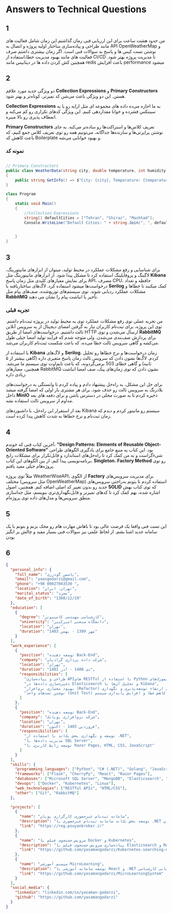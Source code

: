 # Answers to Technical Questions
## 1
من حدود هشت ساعت برای این ارزیابی فنی زمان گذاشتم.این زمان شامل فعالیت های مانند طراحی و پیاده‌سازی  ساختار اولیه پروژه و اتصال به API OpenWeatherMap و نوشتن تست کیس ها و پاسخ به سوالات فنی است.
اگر زمان بیشتری داشتم صرف فعالیت های مانند بهبود مدیریت خطا،استفاده از CI/CD تا مدیریت پروژه بهتر شود. همچنین کش کردن داده ها در دیتابیس مانند redis باعث افزایش performance میشود


## 2


دو ویژگی جدید مورد علاقم **Collection Expressions** و **Primary Constructors** هستن. این دو ویژگی باعث می‌شن کد تمیزتر، کوتاه‌تر و بهتر شود.


**Collection Expressions** به ما اجازه می‌ده داده های مجموعه ای مثل ارایه رو با یه سینتکس فشرده و خوانا مقداردهی کنیم. این ویژگی کدهای تکراری رو کم می‌کنه و انعطاف پذیری رو بالا میبره.


**Primary Constructors** تعریف کلاس‌ها و استراکت‌ها رو ساده‌تر می‌کنه. به جای نوشتن پراپرتی‌ها و سازنده‌ها جداگانه، می‌تونیم همه رو توی تعریف کلاس جمع کنیم، که باعث کاهش کد Boilerplate و بهبود خوانایی می‌شه.


### نمونه کد
```csharp

// Primary Constructors
public class WeatherData(string city, double temperature, int humidity)
{
    public string GetInfo() => $"City: {city}, Temperature: {temperature}";
}

class Program
{
    static void Main()
    {
        //Collection Expressions 
        string[] defaultCities = ["Tehran", "Shiraz", "Mashhad"];
        Console.WriteLine("Default Cities: " + string.Join(", ", defaultCities));

       
    }
}
```
## 3
برای شناسایی و رفع مشکلات عملکرد در محیط تولید، میتوان از ابزارهای مانیتورینگ، لاگینگ و پروفایلینگ استفاده کرد تا مشکل پیدا شود. 
 از ابزارهای مانیتورینگ مثل **Kibana** برای نمایش معیارهای کلیدی مثل زمان پاسخ API، مصرف CPU، حافظه و تعداد درخواست‌ها میشود استفاده کرد. لاگ‌های ساختاریافته با **Serilog** کمک میکنند تا خطاها و مشکلات عملکرد ردیابی شوند.
 توی سیستم‌های توزیع‌شده، صف‌های پیام مثل **RabbitMQ** تأخیر یا انباشت پیام را نشان می دهند.
   
### تجربه قبلی


من تجربه عملی توی رفع مشکلات عملکرد توی یه محیط تولید در پروژه ثبت‌نام داشتم. توی این پروژه، برای ثبت‌نام کاربران نیاز به گرفتن امضای دیجیتال از یه سرویس آنلاین ثالث داشتیم. درخواست‌های امضا از طریق HTTP ارسال می‌شدن و توی **RabbitMQ** برای پردازش صف‌بندی می‌شدن. ولی متوجه شدم که فرآیند تولید امضا خیلی طول می‌کشه و گاهی سرویس ثالث خطا می‌ده، که باعث شکست ثبت‌نام کاربران می‌شد.


با استفاده از **Kibana** و لاگ‌های **Serilog**، زمان درخواست‌ها و نرخ خطاها رو تحلیل کردم. لاگ‌ها نشون دادن که سرویس ثالث زمان پاسخ متغیری داره (گاهی بیشتر از ۵ ثانیه) و گاهی خطای 503 برمی‌گردونه، که باعث تایم‌اوت توی سیستم ما می‌شد. همچنین، معیارهای RabbitMQ نشون دادن که توی زمان‌های پیک، صف امضا انباشت زیادی داره.


برای حل این مشکل، یه راه‌حل پیشنهاد دادم و پیاده کردم تا وابستگی به درخواست‌های بلادرنگ به سرویس ثالث رو حذف شود. برای هر مشتری بار اولی که امضا گرفته میشد داخل **MinIO** ذخیره کردم تا به صورت محلی در دسترس باشن و برای دفعه های بعد مداوم از سرویس ثالث استفاده نشه.


بعد از استقرار این راه‌حل، با داشبوردهای Kibana سیستم رو مانیتور کردم و دیدم که زمان ثبت‌نام و نرخ خطاها به شدت کاهش پیدا کرده است.
## 4

آخرین کتاب فنی که خوندم، **"Design Patterns: Elements of Reusable Object-Oriented Software"**   بود. این کتاب یه منبع جامع برای یادگیری الگوهای طراحی شیءگراست و به من کمک کرد تا راه‌حل‌های استاندارد و قابل‌تکرار برای مشکلات رایج برنامه‌نویسی پیدا کنم. از بین الگوهای این کتاب، **Singleton**، **Factory Method** رو توی پروژه‌هام خیلی مفید یافتم.

مثلاً توی پروژه WeatherWiseAPI، از الگوی **Factory** برای مدیریت سرویس‌های مختلف (مثل سرویس OpenWeatherMap) استفاده کردم تا بتونم به‌راحتی سرویس‌های جدید رو بدون تغییر کد اصلی اضافه کنم. همچنین، اصول **SOLID** که توی کتاب بهش اشاره شده، بهم کمک کرد تا کدهای تمیزتر و قابل‌نگهداری‌تری بنویسم، مثل جداسازی منطق سرویس‌ها و مدل‌های داده توی پروژه‌ام.
## 5
این تست فنی واقعا یک فرصت عالی بود تا باهاش مهارت هام رو محک بزنم و بتونم با یک سامانه جدید اشنا بشم. از لحاظ علمی نیز سوالات فنی بسیار مفید و چالش بر انگیز بودن
## 6
```json
{
  "personal_info": {
    "full_name": "یاسمن گودرزی",
    "email": "yaasgodarzi@gmail.com",
    "phone": "+98 09027043530 ",
    "location": "تهران، ایران",
    "marital_status": "مجرد",
    "date_of_birth": "1380/12/19"
  },
  "education": [
    {
      "degree": "کارشناسی مهندسی کامپیوتر",
      "university": "دانشگاه صنعتی امیرکبیر",
      "location": "تهران",
      "duration": "مهر 1399 - بهمن 1403"
    }
  ],
  "work_experience": [
    {
      "position": "توسعه دهنده Back-End",
      "company": "شرکت داده پردازی گرادیان",
      "location": "تهران",
      "duration": "دی 1400 - آذر 1401",
      "responsibilities": [
        "طراحی و پیاده‌سازی APIهای RESTful با استفاده از Python و فریمورک‌های Flask و CherryPy",
        "ذخیره‌سازی داده‌ها در Elasticsearch و تحلیل آن‌ها با Kibana",
        "بهبود معماری نرم‌افزار (Refactor) برای ارتقاء توسعه‌پذیری و نگهداری",
        "نوشتن تست‌های واحد (Unit Test) برای کاهش خطا و افزایش پایداری سیستم"
      ]
    },
    {
      "position": "توسعه دهنده Back-End",
      "company": "شرکت نرم‌افزاری پویاتک",
      "location": "تهران",
      "duration": "فروردین 1403 - اکنون",
      "responsibilities": [
        "توسعه و نگهداری بخش بک‌اند با استفاده از .NET",
        "مدیریت داده‌ها با SQL Server",
        "توسعه رابط کاربری با Razor Pages, HTML, CSS, JavaScript"
      ]
    }
  ],
  "skills": {
    "programming_languages": ["Python", "C# (.NET)", "Golang", "JavaScript"],
    "frameworks": ["Flask", "CherryPy", "React", "Razor Pages"],
    "databases": ["Microsoft SQL Server", "MongoDB", "Elasticsearch", "PostgreSQL", "Redis"],
    "devops": ["Docker", "Kubernetes", "Linux"],
    "web_technologies": ["RESTful APIs", "HTML/CSS"],
    "other": ["Git", "RabbitMQ"]
  },

  "projects": [
    {
      "name": "سامانه ثبت‌نام غیرحضوری کارگزاری پویان",
      "description": "توسعه بخش بک‌اند سامانه ثبت‌نام غیرحضوری با .NET برای دریافت اطلاعات و مدارک مشتریان",
      "link": "https://reg.pouyanbroker.ir"
    },
    {
      "name": "سرویس جستجوی فیلم با Docker و Kubernetes",
      "description": "پیاده‌سازی سرویس جستجوی فیلم با Elasticsearch و Redis و استقرار آن با Kubernetes",
      "link": "https://github.com/yasamangodarzi/Kubernetes-searching-movie-service"
    },
    {
      "name": "سیستم آموزشی MicroLearning",
      "description": "توسعه سامانه آموزشی با React و .NET به عنوان پروژه پایانی کارشناسی",
      "link": "https://github.com/yasamangodarzi/MicroLearningSystem"
    }
  ],
  "social_media": {
    "linkedin": "linkedin.com/in/yasaman-godarzi",
    "github": "https://github.com/yasamangodarzi"
  }
}
